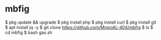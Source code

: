 # mbfig

$ pkg update && upgrade
$ pkg install php
$ pkg install curl
$ pkg install git
$ apt install jq -y
$ git clone https://github.com/MrproAL-404/mbfig
$ Is
$ cd mbfig
$ bash gas.sh
